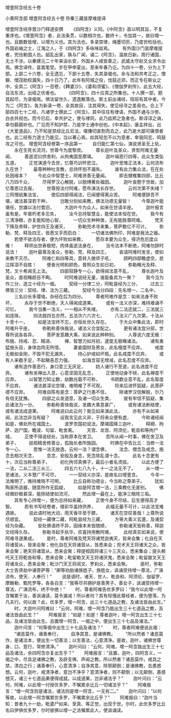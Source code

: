 <!-- { "loadSidebar": true } -->
增壹阿含经五十卷


小乘阿含部
增壹阿含经五十卷
符秦三藏昙摩难提译


增壹阿含经序晋沙门释道安撰
　　《四阿含》义同。《中阿含》首以明其旨，不复重序也。《增壹阿含》者，此法条贯，以数相次也，数终十，令加其一，故曰增一也。且数数皆增，以增为义也。其为法也，多录禁律，绳墨切厉，乃度世检括也。外国岩岫之士，江海之人，于《四阿含》多咏味兹焉。
　　有外国沙门昙摩难提者，兜佉勒国人也。龆乱出家，孰与广闻，诵二《阿含》，温故日新。周行诸国，无土不涉。以秦建元二十年来诣长安，外国乡人咸皆善之，武威太守赵文业求令出焉。佛念译传，昙嵩笔受。岁在甲申夏出，至来年春乃讫。为四十一卷，分为上下部。上部二十六卷，全无遗忘，下部十五卷，失其录偈也。余与法和共考正之，僧磐、僧茂助校漏失，四十日乃了。此年有阿城之役，伐鼓近郊，而正专在斯业之中，全具二《阿含》一百卷，《鞞婆沙》、《婆和须蜜》、《僧伽罗刹传》，此五大经，自法东流，出经之优者也。
　　《四阿含》，四十应真之所集也。十人撰一部，题其起尽，为录偈焉。惧法留世久，遗逸散落也。斯土前出诸经，班班有其中者。今为二《阿含》，各为新录一卷，全其故目，注其得失，使见经寻之差易也。合上下部四百七十二经，凡诸学士撰此二《阿含》，其中往往有律语，外国不通与沙弥、白衣共视也。而今已后，幸共护之，使与律同，此乃兹邦之急者也。斯谆谆之诲，幸勿藐藐听也。广见而不知护禁，乃是学士通中创也。《中本起》，康孟祥出，出《大爱道品》，乃不知是禁经比丘尼法，堪慊切直割而去之，此乃是大鄙可痛恨者也。此二经有力道士乃能见，当以著心焉。如其轻忽不以为意者，幸我同志，鸣鼓攻之可也。
增壹阿含经卷第一序品第一
　　自归能仁第七仙，演说贤圣无上轨，
　　永在生死长流河，世尊今为度黎庶。
　　尊长迦叶及圣众，贤哲阿难无量闻，
　　善逝泥曰供舍利，从拘夷国至摩竭。
　　迦叶端思行四等，此众生类坠五道，
　　正觉演道今去世，忆尊巧训怀悲泣。
　　迦叶思惟正法本，云何流布久在世？
　　最尊种种吐言教，总持怀抱不漏失。
　　谁有此力集众法，在在处处因缘本？
　　今此众中智慧士，阿难贤善无量闻。
　　即击揵椎集四部，比丘八万四千众，
　　尽得罗汉心解脱，以脱缚著处福田。
　　迦叶哀愍于世故，加忆尊恩过去报，
　　世尊授法付阿难，愿布演法长存世。
　　云何次第不失绪？三阿僧祇集法宝，
　　使后四部得闻法，已闻便得离众苦。
　　阿难便辞吾不堪，诸法甚深若干种，
　　岂敢分别如来教，佛法功德无量智！
　　今尊迦叶能堪任，世雄以法付耆旧，
　　大迦叶今为众人，如来在世请半座。
　　迦叶报言虽有是，年衰朽老多忘失，
　　汝今总持智慧业，能使法本恒在世。
　　我今有三清净眼，亦复能知他心智，
　　一切众生种种类，无有能胜尊阿难。
　　梵天下降及帝释，护世四王及诸天，
　　弥勒兜术寻来集，菩萨数亿不可计。
　　弥勒、梵、释及四王，皆悉叉手而启白：
　　一切诸法佛所印，阿难是我法之器。
　　若使不欲法存者，便为坏败如来教，
　　愿存本要为众生，得济危厄度众难！
　　释师出世寿极短，肉体虽逝法身在，
　　当令法本不断绝，阿难勿辞时说法！
　　迦叶最尊及圣众，弥勒、梵、释及四王，
　　哀请阿难时发言，使如来教不灭尽。
　　阿难仁和四等具，意转入微师子吼，
　　顾眄四部瞻虚空，悲泣挥泪不自胜！
　　便奋光明和颜色，普照众生如日初，
　　弥勒睹光及释、梵，叉十希闻无上法。
　　四部寂静专一心，欲得闻法意不乱，
　　尊长迦叶及圣众，直视睹颜目不眴。
　　时阿难说经无量，谁能备具为一聚？
　　我今当为作三分，造立十经为一偈。
　　契经一分律二分，阿毗昙经为三分，
　　过去三佛皆三分：契经、律、法为三藏。
　　契经今当分四段：先名增一、二名中，
　　三名曰长多璎珞，杂经在后为四分。
　　尊者阿难作是念：如来法身不败坏，
　　永存于世不断绝，天人得闻成道果。
　　或有一法义亦深，难持难诵不可忆，
　　我今当集一法义，一一相从不失绪，
　　亦有二法还就二，三法就三如连珠，
　　四法就四五亦然，五法次六六次七，
　　八法义广九次第，十法从十至十一，
　　如是法宝终不忘，亦恒处世久存在。
　　于大众中集此法，即时阿难升乎座，
　　弥勒称善快哉说，诸法义合宜配之。
　　更有诸法宜分部，世尊所说各各异，
　　菩萨发意趣大乘，如来说此种种别。
　　人尊说六度无极：布施、持戒、忍、精进、
　　禅、智慧力如月初，逮度无极睹诸法。
　　诸有勇猛施头目，身体血肉无所惜，
　　妻妾国财及男女，此名檀度不应弃。
　　戒度无极如金刚，不毁不犯无漏失，
　　持心护戒如坏瓶，此名戒度不应弃。
　　或有人来截手足，不起瞋恚忍力强，
　　如海含容无增减，此名忍度不应弃。
　　诸有造作善恶行，身口意三无厌足，
　　妨人诸行不至道，此名进度不应弃。
　　诸有坐禅出入息，心意坚固无乱念，
　　正使地动身不倾，此名禅度不应弃。
　　以智慧力知尘数，劫数兆载不可称，
　　书疏数业意不乱，此名智度不应弃。
　　诸法甚深论空理，难明难了不可观，
　　将来后进怀狐疑，此菩萨德不应弃。
　　阿难自陈有是念：菩萨之行愚不信，
　　除诸罗汉信解脱，尔乃有信无犹豫。
　　四部之众发道意，及诸一切众生类，
　　彼有牢信不狐疑，集此诸法为一分。
　　弥勒称善快哉说，发趣大乘意甚广，
　　或有诸法断结使，或有诸法成道果。
　　阿难说曰此云何？我见如来演此法，
　　亦有不从如来闻，此法岂非当有疑？
　　设我言见此义非，于将来众便有虚，
　　今称诸经闻如是，佛处所在城国土。
　　波罗柰国初说法，摩竭国降三迦叶，
　　释翅、拘萨、迦尸国，瞻波、句留、毗舍离。
　　天宫、龙宫、阿须伦，乾沓和等拘尸城，
　　正使不得说经处，当称原本在舍卫。
　　吾所从闻一时事，佛在舍卫及弟子，
　　祇桓精舍修善业，孤独长者所施园。
　　时佛在中告比丘：当修一法专一心，
　　思惟一法无放逸，云何一法？谓念佛，
　　法念、僧念及戒念，施念去相次天念，
　　息念、安般及身念，死念除乱谓十念。
　　此名十念更有十，次后当称尊弟子，
　　初化拘邻真佛子，最后小者名须拔。
　　以此方便了一法，二从二法三从三，
　　四五六七八九十，十一之法无不了。
　　从一增一至诸法，义丰慧广不可尽，
　　一一契经义亦深，是故名曰增壹含。
　　今寻一法难明了，难持难晓不可明，
　　比丘自称功德业，今当称之尊弟子。
　　犹如陶家所造器，随意所作无狐疑，
　　如是阿含增一法，三乘教化无差别。
　　佛经微妙极甚深，能除结使如流河，
　　然此增一最在上，能净三眼除三垢。
　　其有专心持增一，便为总持如来藏，
　　正使今身不尽结，后生便得高才智。
　　若有书写经卷者，缯彩华盖持供养，
　　此福无量不可计，以此法宝难遇故。
　　说此语时地大动，雨天香华至于膝，
　　诸天在空叹善哉！上尊所说尽顺宜。
　　契经一藏律二藏，阿毗昙经为三藏，
　　方等大乘义玄邃，及诸契经为杂藏。
　　安处佛语终不异，因缘本末皆随顺，
　　弥勒诸天皆称善，释迦文经得久存。
　　弥勒寻起手执华，欢喜持用散阿难，
　　此经真实如来说，使阿难寻道果成。
　　是时，尊者阿难及梵天将诸梵迦夷天，皆来会集；化自在天将诸营从，皆来会聚；他化自在天将诸营从，皆悉来会；兜术天王将诸天之众，皆来会聚；艳天将诸营从，悉来会聚；释提桓因将诸三十三天众，悉来集会；提头赖吒天王将乾沓和等，悉来会聚；毗留勒叉天王将诸厌鬼，悉来会聚；毗留跛叉天王将诸龙众，悉来会聚；毗沙门天王将阅叉、罗刹众，悉来会聚。
　　是时，弥勒大士告贤劫中诸菩萨等：“卿等劝励诸族姓子、族姓女，讽诵受持增一尊法，广演流布，使天、人奉行！”
　　说是语时，诸天、世人、乾沓和、阿须伦、伽留罗、摩睺勒、甄陀罗等，各各白言：“我等尽共拥护是善男子、善女子，讽诵受持增一尊法，广演流布，终不中绝！”
　　时，尊者阿难告优多罗曰：“我今以此增一阿含嘱累于汝，善讽诵读，莫令漏减！所以者何？其有轻慢此尊经者，便为堕落，为凡夫行。何以故？此，优多罗，增一阿含，出三十七道品之教，及诸法皆由此生。”
　　时，大迦叶问阿难曰：“云何，阿难，增一阿含乃能出生三十七道品之教，及诸法皆由此生？”
　　阿难报言：“如是！如是！尊者迦叶，增一阿含出生三十七品，及诸法皆由此生。且置增一阿含，一偈之中，便出生三十七品及诸法。”
　　迦叶问言：“何等偈中出生三十七品及诸法？”
　　时，尊者阿难便说此偈：
　　“诸恶莫作，诸善奉行，
　　自净其意，是诸佛教。
　　“所以然者？诸恶莫作，是诸法本，便出生一切善法；以生善法，心意清净。是故，迦叶，诸佛世尊身、口、意行，常修清净。”
　　迦叶问曰：“云何，阿难，增一阿含独出生三十七品及诸法，余四阿含亦复出生乎？”
　　阿难报言：“且置，迦叶，四阿含义，一偈之中，尽具足诸佛之教，及辟支佛、声闻之教。所以然者？诸恶莫作，戒具之禁，清白之行；诸善奉行，心意清净；自净其意，除邪颠倒；是诸佛教，去愚惑想。云何，迦叶，戒清净者，意岂不净乎？意清净者，则不颠倒；以无颠倒，愚惑想灭，诸三十七道品果便得成就。以成道果，岂非诸法乎？”
　　迦叶问曰：“云何，阿难，以此增一付授优多罗，不嘱累余比丘一切诸法乎？”
　　阿难报言：“增一阿含则是诸法，诸法则是增一阿含，一无有二。”
　　迦叶问曰：“以何等故，以此增一阿含嘱累优多罗，不嘱累余比丘乎？”
　　阿难报曰：“迦叶当知：昔者九十一劫，毗婆尸如来、至真、等正觉，出现于世。尔时，此优多罗比丘名曰伊俱优多罗，尔时彼佛以增一之法嘱累此人，使讽诵读。
